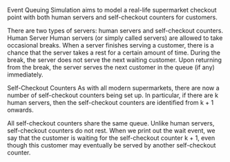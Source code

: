 Event Queuing Simulation aims to model a real-life supermarket checkout point with both human servers and self-checkout counters for customers.

There are two types of servers: human servers and self-checkout counters. Human Server Human servers (or simply called servers) are allowed to take occasional breaks. When a server finishes serving a customer, there is a chance that the server takes a rest for a certain amount of time. During the break, the server does not serve the next waiting customer. Upon returning from the break, the server serves the next customer in the queue (if any) immediately.

Self-Checkout Counters As with all modern supermarkets, there are now a number of self-checkout counters being set up. In particular, if there are k human servers, then the self-checkout counters are identified from k + 1 onwards.

All self-checkout counters share the same queue. Unlike human servers, self-checkout counters do not rest. When we print out the wait event, we say that the customer is waiting for the self-checkout counter k + 1, even though this customer may eventually be served by another self-checkout counter.
